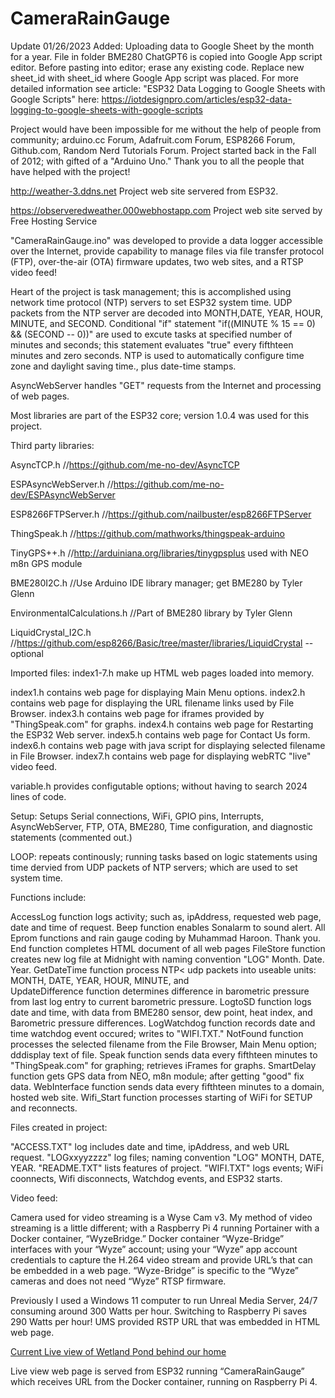 # CameraRainGauge

Update 01/26/2023  Added: Uploading data to Google Sheet by the month for a year.
File in folder BME280 ChatGPT6 is copied into Google App script editor.  Before pasting into editor; erase any existing code.
Replace new sheet_id with sheet_id where Google App script was placed.  For more detailed information see article:
"ESP32 Data Logging to Google Sheets with Google Scripts" here:  https://iotdesignpro.com/articles/esp32-data-logging-to-google-sheets-with-google-scripts

Project would have been impossible for me without the help of people from community; arduino.cc
Forum, Adafruit.com Forum, ESP8266 Forum, Github.com, Random Nerd Tutorials Forum.  Project started
back in the Fall of 2012; with gifted of a "Arduino Uno."  Thank you to all the people that have helped
with the project!

http://weather-3.ddns.net  Project web site servered from ESP32.

https://observeredweather.000webhostapp.com   Project web site served by Free Hosting Service

"CameraRainGauge.ino" was developed to provide a data logger accessible over the Internet, provide
capability to manage files via file transfer protocol (FTP), over-the-air (OTA) firmware updates, two
web sites, and a RTSP video feed!

Heart of the project is task management; this is accomplished using network time protocol (NTP) servers
to set ESP32 system time.  UDP packets from the NTP server are decoded into MONTH,DATE, YEAR, HOUR, MINUTE,
and SECOND.  Conditional "if" statement "if((MINUTE % 15 == 0) && (SECOND -- 0))" are used to excute tasks
at specified number of minutes and seconds; this statement evaluates "true" every fifthteen minutes and zero
seconds.  NTP is used to automatically configure time zone and daylight saving time., plus date-time stamps.

AsyncWebServer handles "GET" requests from the Internet and processing of web pages.

Most libraries are part of the ESP32 core; version 1.0.4 was used for this project.

Third party libraries:   

AsyncTCP.h //https://github.com/me-no-dev/AsyncTCP

ESPAsyncWebServer.h  //https://github.com/me-no-dev/ESPAsyncWebServer

ESP8266FTPServer.h  //https://github.com/nailbuster/esp8266FTPServer

ThingSpeak.h  //https://github.com/mathworks/thingspeak-arduino

TinyGPS++.h  //http://arduiniana.org/libraries/tinygpsplus  used with NEO m8n GPS module

BME280I2C.h  //Use Arduino IDE library manager; get BME280 by Tyler Glenn

EnvironmentalCalculations.h  //Part of BME280 library by Tyler Glenn

LiquidCrystal_I2C.h  //https://github.com/esp8266/Basic/tree/master/libraries/LiquidCrystal --optional


Imported files:  index1-7.h make up HTML web pages loaded into memory.

index1.h contains web page for displaying Main Menu options.
index2.h contains web page for displaying the URL filename links used by File Browser.
index3.h contains web page for iframes provided by "ThingSpeak.com" for graphs.
index4.h contains web page for Restarting the ESP32 Web server.
index5.h contains web page for Contact Us form.
index6.h contains web page with java script for displaying selected filename in File Browser.
index7.h contains web page for displaying webRTC "live" video feed.

variable.h provides configutable options; without having to search 2024 lines of code.

Setup:  Setups Serial connections, WiFi, GPIO pins, Interrupts, AsyncWebServer, FTP, OTA, BME280, Time
configuration, and diagnostic statements (commented out.)

LOOP:  repeats continously; running tasks based on logic statements using time dervied from UDP packets
of NTP servers; which are used to set system time.

Functions include:

AccessLog function logs activity; such as, ipAddress, requested web page, date and time of request.
Beep function enables Sonalarm to sound alert.
All Eprom functions and rain gauge coding by Muhammad Haroon.  Thank you.
End function completes HTML document of all web pages
FileStore function creates new log file at Midnight with naming convention "LOG" Month. Date. Year.
GetDateTime function process NTP< udp packets into useable units: MONTH, DATE, YEAR, HOUR, MINUTE, and  
UpdateDifference function determines difference in barometric pressure from last log entry to current barometric pressure.
LogtoSD function logs date and time, with data from BME280 sensor, dew point, heat index, and Barometric pressure differences.
LogWatchdog function records date and time watchdog event occured; writes to "WIFI.TXT."
NotFound function processes the selected filename from the File Browser, Main Menu option; dddisplay text of file.
Speak function sends data every fifthteen minutes to "ThingSpeak.com" for graphing; retrieves iFrames for graphs.
SmartDelay function gets GPS data from NEO, m8n module; after getting "good" fix data.
WebInterface function sends data every fifthteen minutes to a domain, hosted web site.
Wifi_Start function processes starting of WiFi for SETUP and reconnects.

Files created in project:

"ACCESS.TXT" log includes date and time, ipAddress, and web URL request.
"LOGxxyyzzzz" log files; naming convention "LOG" MONTH, DATE, YEAR.
"README.TXT" lists features of project.
"WIFI.TXT" logs events; WiFi coonnects, Wifi disconnects, Watchdog events, and ESP32 starts.

Video feed:

Camera used for video streaming is a Wyse Cam v3. My method of video streaming is a
little different; with a Raspberry Pi 4 running Portainer with a Docker container, 
“WyzeBridge.” Docker container “Wyze-Bridge” interfaces with your “Wyze” account; 
using your “Wyze” app account credentials to capture the H.264 video stream and 
provide URL’s that can be embedded in a web page. “Wyze-Bridge” is specific to the 
“Wyze” cameras and does not need “Wyze” RTSP firmware.

Previously I used a Windows 11 computer to run Unreal Media Server, 24/7 consuming
around 300 Watts per hour. Switching to Raspberry Pi saves 290 Watts per hour! UMS
provided RSTP URL that was embedded in HTML web page.

[Current Live view of Wetland Pond behind our home](http://wetlandpond.ddns.net)

Live view web page is served from ESP32 running “CameraRainGauge” which receives
URL from the Docker container, running on Raspberry Pi 4.
